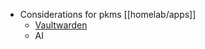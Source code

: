 - Considerations for pkms [[homelab/apps]]
	- [Vaultwarden](https://github.com/dani-garcia/vaultwarden)
	- AI